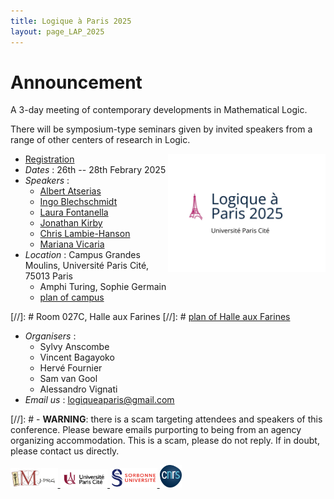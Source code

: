 ```yaml
---
title: Logique à Paris 2025
layout: page_LAP_2025
---
```

# **Announcement**

A 3-day meeting of contemporary developments in Mathematical Logic.

There will be symposium-type seminars given by invited speakers from a range of other centers of research in Logic.

<a href="/LAP2025/LAP2025_poster.pdf"><img src="/LAP2025/LAP2025_logo.jpeg" width="50%" style="float:right;border: 0px solid black;"></a>

- <a class="linkdebugmain" href="https://forms.gle/r8Z65bsS4gRAYJo46">Registration</a>
- _Dates_ : 26th -- 28th Febrary 2025
- _Speakers_ :
	- [Albert Atserias](https://www.cs.upc.edu/~atserias/)
	- [Ingo Blechschmidt](https://www.ingo-blechschmidt.eu/)
	- [Laura Fontanella](https://lacl.fr/~lfontanella/)
	- [Jonathan Kirby](https://www.cantab.net/users/jonathankirby/)
	- [Chris Lambie-Hanson](https://users.math.cas.cz/~lambiehanson/)
	- [Mariana Vicaria](https://sites.google.com/view/m-vicaria/home)
- _Location_ : Campus Grandes Moulins, Université Paris Cité, 75013 Paris
	- Amphi Turing, Sophie Germain
	- [plan of campus][campus]

[//]: # 	 Room 027C, Halle aux Farines
[//]: # 	 [plan of Halle aux Farines][HAF]

- _Organisers_ : 
	- Sylvy Anscombe 
	- Vincent Bagayoko
	- Hervé Fournier
	- Sam van Gool
	- Alessandro Vignati
- _Email us_ : [logiqueaparis@gmail.com](mailto:logiqueaparis@gmail.com)

[//]: # 	- **WARNING**: there is a scam targeting attendees and speakers of this conference. Please beware emails purporting to being from an agency organizing accommodation. This is a scam, please do not reply. If in doubt, please contact us directly.

[campus]: /IMAGES/plan_campus.png
[HAF]: /IMAGES/plan_HAF.png

<a href="/ICONS/imj-prg.png"><img src="/ICONS/imj-prg.png" alt="IMJ-PRG" width="15%">
<a href="/ICONS/upc.png"><img src="/ICONS/upc.png" alt="Université Paris Cité" width="15%">
<a href="/ICONS/sorbonne.png"><img src="/ICONS/sorbonne.png" alt="Sorbonne Université" width="15%">
<a href="/ICONS/cnrs.png"><img src="/ICONS/cnrs.png" alt="CNRS" width="7%">

[UPC]:  https://u-paris.fr/
[IMJ-PRG]: https://www.imj-prg.fr/
[LM]:   https://www.imj-prg.fr/lm/
